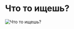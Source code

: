 # Что то ищешь?
![Что то ищешь?](https://www.google.com/url?sa=i&url=https%3A%2F%2Fru.pinterest.com%2Fpin%2F753930793906408587%2F&psig=AOvVaw29UmsKn4l06M55nBz12OEs&ust=1761708249834000&source=images&cd=vfe&opi=89978449&ved=0CBUQjRxqFwoTCMiM_rD4xZADFQAAAAAdAAAAABAE)
